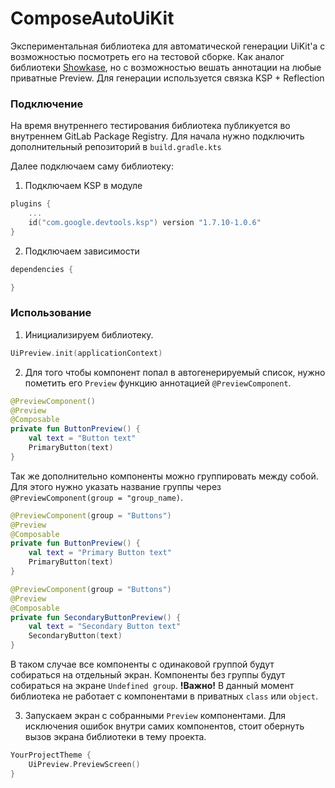 # ComposeAutoUiKit

Экспериментальная библиотека для автоматической генерации UiKit'а c возможностью посмотреть его на тестовой сборке.
Как аналог библиотеки [Showkase](https://github.com/airbnb/Showkase), но с возможностью вешать аннотации на любые приватные Preview. 
Для генерации используется связка KSP + Reflection

### Подключение

На время внутреннего тестирования библиотека публикуется во внутреннем GitLab Package Registry.
Для начала нужно подключить дополнительный репозиторий в `build.gradle.kts`

Далее подключаем саму библиотеку:

1. Подключаем KSP в модуле

```kotlin
plugins {
    ...
    id("com.google.devtools.ksp") version "1.7.10-1.0.6"
}

```
2. Подключаем зависимости

```kotlin
dependencies {

}
```
### Использование

1. Инициализируем библиотеку.

```kotlin
UiPreview.init(applicationContext)
```
2. Для того чтобы компонент попал в автогенерируемый список, нужно пометить его `Preview` функцию аннотацией `@PreviewComponent`.

```kotlin
@PreviewComponent()
@Preview
@Composable
private fun ButtonPreview() {
    val text = "Button text"
    PrimaryButton(text)
}
```
Так же дополнительно компоненты можно группировать между собой.
Для этого нужно указать название группы через `@PreviewComponent(group = "group_name)`. 

```kotlin
@PreviewComponent(group = "Buttons")
@Preview
@Composable
private fun ButtonPreview() {
    val text = "Primary Button text"
    PrimaryButton(text)
}

@PreviewComponent(group = "Buttons")
@Preview
@Composable
private fun SecondaryButtonPreview() {
    val text = "Secondary Button text"
    SecondaryButton(text)
}
```

В таком случае все компоненты с одинаковой группой будут собираться на отдельный экран. Компоненты без группы будут собираться на экране `Undefined group`.
**!Важно!** В данный момент библиотека не работает с компонентами в приватных `class` или `object`.

3. Запускаем экран с собранными `Preview` компонентами. 
Для исключения ошибок внутри самих компонентов, стоит обернуть вызов экрана библиотеки в тему проекта.

```kotlin
YourProjectTheme { 
    UiPreview.PreviewScreen() 
}
```
